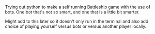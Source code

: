 Trying out python to make a self running Battleship game with the use of bots. One bot that's not so smart, and one that is a little bit smarter. 

Might add to this later so it doesn't only run in the terminal and also add choice of playing yourself versus bots or versus another player locally. 
